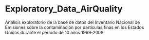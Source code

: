 # Exploratory_Data_AirQuality
Análisis exploratorio de la base de datos del Inventario Nacional de Emisiones sobre la contaminación por partículas finas en los Estados Unidos durante el período de 10 años 1999-2008.
